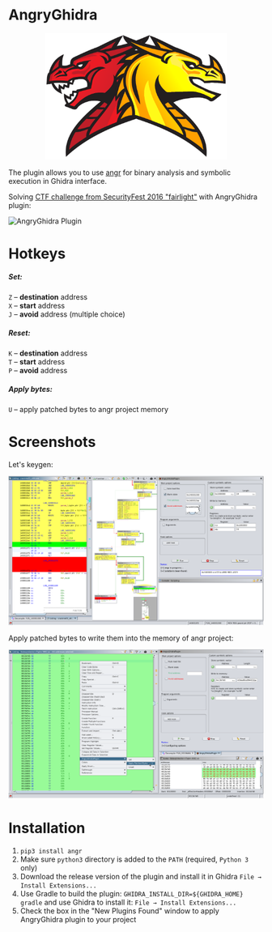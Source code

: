 # AngryGhidra

<p align="center"><img src="./images/Icon.png" width="360" height="250">

The plugin allows you to use [angr](https://github.com/angr/angr) for binary analysis and symbolic execution in Ghidra interface.

Solving [CTF challenge from SecurityFest 2016 "fairlight"](https://github.com/angr/angr-doc/blob/master/examples/securityfest_fairlight/fairlight) with AngryGhidra plugin:

![AngryGhidra Plugin](./images/PluginDemo.gif)

# Hotkeys

##### Set:
`Z` – **destination** address  
`X` – **start** address  
`J` – **avoid** address (multiple choice)  

##### Reset:
`K` – **destination** address  
`T` – **start** address  
`P` – **avoid** address  

##### Apply bytes:
`U` – apply patched bytes to angr project memory

# Screenshots

Let's keygen:

![AngryGhidraView](./images/View.png)

Apply patched bytes to write them into the memory of angr project:

![ApplyPatchedBytes](./images/ApplyPatchedBytes.png)

# Installation

1) `pip3 install angr`
2) Make sure `python3` directory is added to the `PATH` (required, `Python 3` only)
3) Download the release version of the plugin and install it in Ghidra `File → Install Extensions...`
4) Use Gradle to build the plugin: `GHIDRA_INSTALL_DIR=${GHIDRA_HOME} gradle` and use Ghidra to install it: `File → Install Extensions...`
5) Check the box in the "New Plugins Found" window to apply AngryGhidra plugin to your project
